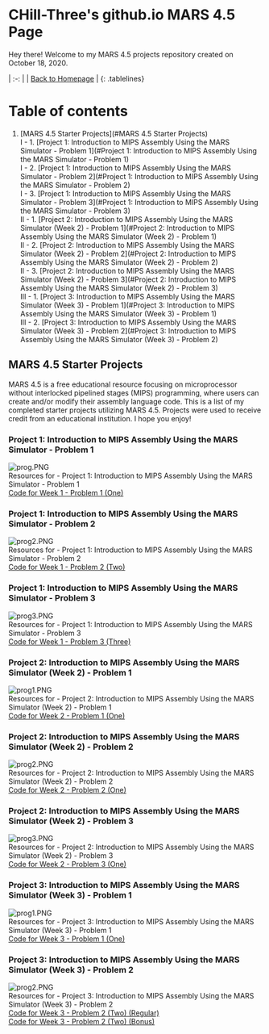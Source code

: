 <!-- Quick Notes -->
<!-- 1). To break lines: do two spaces after the line or do <br/> -->

<!-- Title -->
# CHill-Three's github.io MARS 4.5 Page
Hey there! Welcome to my MARS 4.5 projects repository created on October 18, 2020.<br/>
<!-- Table of Contents (TITLES) -->

<!-- Home Button (Home) -->
<style>
.tablelines table, .tablelines td, .tablelines th {
        border: 2px solid black;
        }
</style>
| :-: |
| [Back to Homepage](https://chill-three.github.io/) |
{: .tablelines}

# Table of contents
1. [MARS 4.5 Starter Projects](#MARS 4.5 Starter Projects)<br/>
  I - 1. [Project 1: Introduction to MIPS Assembly Using the MARS Simulator - Problem 1](#Project 1: Introduction to MIPS Assembly Using the MARS Simulator - Problem 1)<br/>
  I - 2. [Project 1: Introduction to MIPS Assembly Using the MARS Simulator - Problem 2](#Project 1: Introduction to MIPS Assembly Using the MARS Simulator - Problem 2)<br/>
  I - 3. [Project 1: Introduction to MIPS Assembly Using the MARS Simulator - Problem 3](#Project 1: Introduction to MIPS Assembly Using the MARS Simulator - Problem 3)<br/>
  II - 1. [Project 2: Introduction to MIPS Assembly Using the MARS Simulator (Week 2) - Problem 1](#Project 2: Introduction to MIPS Assembly Using the MARS Simulator (Week 2) - Problem 1)<br/>
  II - 2. [Project 2: Introduction to MIPS Assembly Using the MARS Simulator (Week 2) - Problem 2](#Project 2: Introduction to MIPS Assembly Using the MARS Simulator (Week 2) - Problem 2)<br/>
  II - 3. [Project 2: Introduction to MIPS Assembly Using the MARS Simulator (Week 2) - Problem 3](#Project 2: Introduction to MIPS Assembly Using the MARS Simulator (Week 2) - Problem 3)<br/>
  III - 1. [Project 3: Introduction to MIPS Assembly Using the MARS Simulator (Week 3) - Problem 1](#Project 3: Introduction to MIPS Assembly Using the MARS Simulator (Week 3) - Problem 1)<br/>
  III - 2. [Project 3: Introduction to MIPS Assembly Using the MARS Simulator (Week 3) - Problem 2](#Project 3: Introduction to MIPS Assembly Using the MARS Simulator (Week 3) - Problem 2)<br/>
<!-- Table of Contents (BODY) -->

<!-- MARS 4.5 Starter Projects -->
## MARS 4.5 Starter Projects <a name="MATLAB Starter Projects"></a>
MARS 4.5 is a free educational resource focusing on microprocessor without interlocked pipelined stages (MIPS) programming, where users can create and/or modify their assembly language code. This is a list of my completed starter projects utilizing MARS 4.5. Projects were used to receive credit from an educational institution. I hope you enjoy!

<!-- Project 1: Introduction to MIPS Assembly Using the MARS Simulator - Problem 1 (SUB-PARA) -->
### Project 1: Introduction to MIPS Assembly Using the MARS Simulator - Problem 1 <a name="Project 1: Introduction to MIPS Assembly Using the MARS Simulator - Problem 1"></a>
![prog.PNG](/mars.github.io/MARS/LAB5/probOne/prog.PNG)<br/>
Resources for - Project 1: Introduction to MIPS Assembly Using the MARS Simulator - Problem 1<br/>
[Code for Week 1 - Problem 1 (One)](https://github.com/CHill-Three/mars.github.io/blob/master/MARS/LAB5/probOne/problem1)<br/>

<!-- Project 1: Introduction to MIPS Assembly Using the MARS Simulator - Problem 2 (SUB-PARA) -->
### Project 1: Introduction to MIPS Assembly Using the MARS Simulator - Problem 2 <a name="Project 1: Introduction to MIPS Assembly Using the MARS Simulator - Problem 2"></a>
![prog2.PNG](/mars.github.io/MARS/LAB5/probTwo/prog2.PNG)<br/>
Resources for - Project 1: Introduction to MIPS Assembly Using the MARS Simulator - Problem 2<br/>
[Code for Week 1 - Problem 2 (Two)](https://github.com/CHill-Three/mars.github.io/blob/master/MARS/LAB5/probTwo/problem2)<br/>

<!-- Project 1: Introduction to MIPS Assembly Using the MARS Simulator - Problem 3 (SUB-PARA) -->
### Project 1: Introduction to MIPS Assembly Using the MARS Simulator - Problem 3 <a name="Project 1: Introduction to MIPS Assembly Using the MARS Simulator - Problem 3"></a>
![prog3.PNG](/mars.github.io/MARS/LAB5/probThree/prog3.PNG)<br/>
Resources for - Project 1: Introduction to MIPS Assembly Using the MARS Simulator - Problem 3<br/>
[Code for Week 1 - Problem 3 (Three)](https://github.com/CHill-Three/mars.github.io/blob/master/MARS/LAB5/probThree/problem3)<br/>


<!-- Project 2: Introduction to MIPS Assembly Using the MARS Simulator (Week 2) - Problem 1 (SUB-PARA) -->
### Project 2: Introduction to MIPS Assembly Using the MARS Simulator (Week 2) - Problem 1 <a name="Project 2: Introduction to MIPS Assembly Using the MARS Simulator (Week 2) - Problem 1"></a>
![prog1.PNG](/mars.github.io/MARS/LAB6/progOne/prog1.PNG)<br/>
Resources for - Project 2: Introduction to MIPS Assembly Using the MARS Simulator (Week 2) - Problem 1<br/>
[Code for Week 2 - Problem 1 (One)](https://github.com/CHill-Three/mars.github.io/blob/master/MARS/LAB6/progOne/problem1)<br/>

<!-- Project 2: Introduction to MIPS Assembly Using the MARS Simulator (Week 2) - Problem 2 (SUB-PARA) -->
### Project 2: Introduction to MIPS Assembly Using the MARS Simulator (Week 2) - Problem 2 <a name="Project 2: Introduction to MIPS Assembly Using the MARS Simulator (Week 2) - Problem 2"></a>
![prog2.PNG](/mars.github.io/MARS/LAB6/progTwo/prog2.PNG)<br/>
Resources for - Project 2: Introduction to MIPS Assembly Using the MARS Simulator (Week 2) - Problem 2<br/>
[Code for Week 2 - Problem 2 (One)](https://github.com/CHill-Three/mars.github.io/blob/master/MARS/LAB6/progTwo/problem2)<br/>

<!-- Project 2: Introduction to MIPS Assembly Using the MARS Simulator (Week 2) - Problem 3 (SUB-PARA) -->
### Project 2: Introduction to MIPS Assembly Using the MARS Simulator (Week 2) - Problem 3 <a name="Project 2: Introduction to MIPS Assembly Using the MARS Simulator (Week 2) - Problem 3"></a>
![prog3.PNG](/mars.github.io/MARS/LAB6/progThree/prog3.PNG)<br/>
Resources for - Project 2: Introduction to MIPS Assembly Using the MARS Simulator (Week 2) - Problem 3<br/>
[Code for Week 2 - Problem 3 (One)](https://github.com/CHill-Three/mars.github.io/blob/master/MARS/LAB6/progThree/problem3)<br/>


<!-- Project 3: Introduction to MIPS Assembly Using the MARS Simulator (Week 3) - Problem 1 (SUB-PARA) -->
### Project 3: Introduction to MIPS Assembly Using the MARS Simulator (Week 3) - Problem 1 <a name="Project 3: Introduction to MIPS Assembly Using the MARS Simulator (Week 3) - Problem 1"></a>
![prog1.PNG](/mars.github.io/MARS/LAB7/progOne/prog1.PNG)<br/>
Resources for - Project 3: Introduction to MIPS Assembly Using the MARS Simulator (Week 3) - Problem 1<br/>
[Code for Week 3 - Problem 1 (One)](https://github.com/CHill-Three/mars.github.io/blob/master/MARS/LAB7/progOne/program1)<br/>

<!-- Project 3: Introduction to MIPS Assembly Using the MARS Simulator (Week 3) - Problem 2 (SUB-PARA) -->
### Project 3: Introduction to MIPS Assembly Using the MARS Simulator (Week 3) - Problem 2 <a name="Project 3: Introduction to MIPS Assembly Using the MARS Simulator (Week 3) - Problem 2"></a>
![prog2.PNG](/mars.github.io/MARS/LAB7/progTwo/prog2.PNG)<br/>
Resources for - Project 3: Introduction to MIPS Assembly Using the MARS Simulator (Week 3) - Problem 2<br/>
[Code for Week 3 - Problem 2 (Two) (Regular)](https://github.com/CHill-Three/mars.github.io/blob/master/MARS/LAB7/progTwo/program2)<br/>
[Code for Week 3 - Problem 2 (Two) (Bonus)](https://github.com/CHill-Three/mars.github.io/blob/master/MARS/LAB7/progTwo/program2bonus)<br/>
